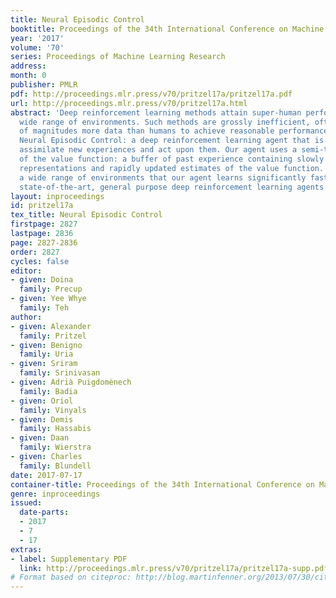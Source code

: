 ```yaml
---
title: Neural Episodic Control
booktitle: Proceedings of the 34th International Conference on Machine Learning
year: '2017'
volume: '70'
series: Proceedings of Machine Learning Research
address: 
month: 0
publisher: PMLR
pdf: http://proceedings.mlr.press/v70/pritzel17a/pritzel17a.pdf
url: http://proceedings.mlr.press/v70/pritzel17a.html
abstract: 'Deep reinforcement learning methods attain super-human performance in a
  wide range of environments. Such methods are grossly inefficient, often taking orders
  of magnitudes more data than humans to achieve reasonable performance. We propose
  Neural Episodic Control: a deep reinforcement learning agent that is able to rapidly
  assimilate new experiences and act upon them. Our agent uses a semi-tabular representation
  of the value function: a buffer of past experience containing slowly changing state
  representations and rapidly updated estimates of the value function. We show across
  a wide range of environments that our agent learns significantly faster than other
  state-of-the-art, general purpose deep reinforcement learning agents.'
layout: inproceedings
id: pritzel17a
tex_title: Neural Episodic Control
firstpage: 2827
lastpage: 2836
page: 2827-2836
order: 2827
cycles: false
editor:
- given: Doina
  family: Precup
- given: Yee Whye
  family: Teh
author:
- given: Alexander
  family: Pritzel
- given: Benigno
  family: Uria
- given: Sriram
  family: Srinivasan
- given: Adrià Puigdomènech
  family: Badia
- given: Oriol
  family: Vinyals
- given: Demis
  family: Hassabis
- given: Daan
  family: Wierstra
- given: Charles
  family: Blundell
date: 2017-07-17
container-title: Proceedings of the 34th International Conference on Machine Learning
genre: inproceedings
issued:
  date-parts:
  - 2017
  - 7
  - 17
extras:
- label: Supplementary PDF
  link: http://proceedings.mlr.press/v70/pritzel17a/pritzel17a-supp.pdf
# Format based on citeproc: http://blog.martinfenner.org/2013/07/30/citeproc-yaml-for-bibliographies/
---
```

